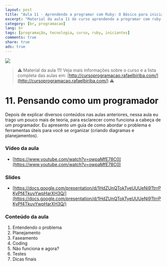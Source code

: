 ```yaml
---
layout: post
title: "Aula 11 - Aprendendo a programar com Ruby: O Básico para iniciantes"
excerpt: "Material da aula 11 do curso aprendendo a programar com ruby, o básico para iniciantes. Depois de explicar diversos conteúdos nas aulas anteriores, nessa aula eu trago um pouco mais de teoria, para esclarecer como funciona a cabeça de um programador. Eu apresento um guia de como abordar o problema e ferramentas úteis para você se organizar (criando diagramas e planejamentos)."
category: [br, programacao]
lang: br
tags: [programação, tecnologia, curso, ruby, iniciantes]
comments: true
share: true
ads: true
---
```


![](/blog/images/curso_ruby_basico/banner-curso-ruby-11.jpg)

> :warning: Material da aula 11! Veja mais informações sobre o curso e a lista completa das aulas em: [http://cursoprogramacao.rafaelbiriba.com/](http://cursoprogramacao.rafaelbiriba.com/) :warning:

# 11. Pensando como um programador

Depois de explicar diversos conteúdos nas aulas anteriores, nessa aula eu trago um pouco mais de teoria, para esclarecer como funciona a cabeça de um programador. Eu apresento um guia de como abordar o problema e ferramentas úteis para você se organizar (criando diagramas e planejamentos).

### Vídeo da aula

- [https://www.youtube.com/watch?v=owpaMfE78C0](https://www.youtube.com/watch?v=owpaMfE78C0)

### Slides

- [https://docs.google.com/presentation/d/1HdZUnQTokTyeUUUeNi9TtrrPKyPf4TkuyYwpHarXH3Q/](https://docs.google.com/presentation/d/1HdZUnQTokTyeUUUeNi9TtrrPKyPf4TkuyYwpHarXH3Q/)

### Conteúdo da aula

1. Entendendo o problema
2. Planejamento
3. Faseamento
4. Coding
5. Não funciona e agora?
6. Testes
7. Dicas finais
